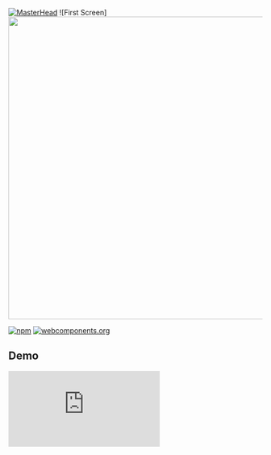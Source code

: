 
[![MasterHead](https://www.canva.com/design/DAE62-muiRA/U4-bVqNHGJZKNz7wOYZR5A/view?utm_content=DAE62-muiRA&utm_campaign=designshare&utm_medium=link&utm_source=shareyourdesignpanel)](https://github.com/prasadarbad)
![First Screen] <img src="https://drive.google.com/file/d/1RX2gIFU2mu_1TheljPs5HrnzFI9fBYaD/view?usp=sharing" height= "600"/>


[![npm](https://img.shields.io/npm/v/@lottiefiles/lottie-player.svg)](https://www.npmjs.com/package/@lottiefiles/lottie-player)
[![webcomponents.org](https://img.shields.io/badge/webcomponents.org-published-blue.svg)](https://www.webcomponents.org/element/@lottiefiles/lottie-player)

## Demo

![screencast](https://assets5.lottiefiles.com/packages/lf20_w7401juf.json)



